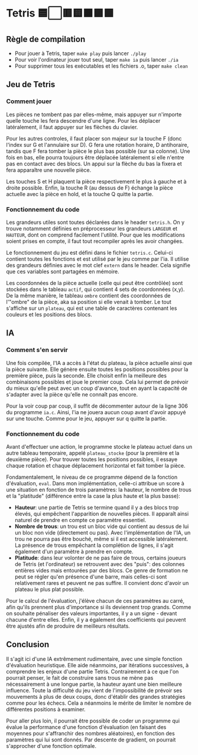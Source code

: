 # Tetris 🟦⬜🟥🟨🟧🟪🟩

## Règle de compilation

- Pour jouer à Tetris, taper `make play` puis lancer `./play`
- Pour voir l'ordinateur jouer tout seul, taper `make ia` puis lancer `./ia`
- Pour supprimer tous les exécutables et les fichiers .o, taper `make clean`

## Jeu de Tetris

### Comment jouer

Les pièces ne tombent pas par elles-même, mais appuyer sur n'importe quelle touche les fera descendre d'une ligne. Pour les déplacer latéralement, il faut appuyer sur les flèches du clavier.

Pour les autres controles, il faut placer son majeur sur la touche F (donc l'index sur G et l'annulaire sur D). G fera une rotation horaire, D antihoraire, tandis que F fera tomber la pièce le plus bas possible (sur sa colonne). Une fois en bas, elle pourra toujours être déplacée latéralement si elle n'entre pas en contact avec des blocs. Un appui sur la flèche du bas la fixera et fera apparaître une nouvelle pièce.

Les touches S et H plaquent la pièce respectivement le plus à gauche et à droite possible. Enfin, la touche R (au dessus de F) échange la pièce actuelle avec la pièce en hold, et la touche Q quitte la partie.

### Fonctionnement du code

Les grandeurs utiles sont toutes déclarées dans le header `tetris.h`. On y trouve notamment définies en préprocesseur les grandeurs `LARGEUR` et `HAUTEUR`, dont on comprend facilement l'utilité. Pour que les modifications soient prises en compte, il faut tout recompiler après les avoir changées.

Le fonctionnement du jeu est défini dans le fichier `tetris.c`. Celui-ci contient toutes les fonctions et est utilisé par le jeu comme par l'ia. Il utilise des grandeurs définies avec le mot clef `extern` dans le header. Cela signifie que ces variables sont partagées en mémoire.

Les coordonnées de la pièce actuelle (celle qui peut être contrôlée) sont stockées dans le tableau `actif`, qui contient 4 sets de coordonnées (x,y). De la même manière, le tableau `ombre` contient des coordonnées de l'"ombre" de la pièce, aka sa position si elle venait à tomber. Le tout s'affiche sur un `plateau`, qui est une table de caractères contenant les couleurs et les positions des blocs.

## IA

### Comment s'en servir

Une fois compilée, l'IA a accès à l'état du plateau, la pièce actuelle ainsi que la pièce suivante. Elle génère ensuite toutes les positions possibles pour la première pièce, puis la seconde. Elle choisit enfin la meilleure des combinaisons possibles et joue le premier coup. Cela lui permet de prévoir du mieux qu'elle peut avec un coup d'avance, tout en ayant la capacité de s'adapter avec la pièce qu'elle ne connaît pas encore.

Pour la voir coup par coup, il suffit de décommenter autour de la ligne 306 du programme `ia.c`. Ainsi, l'ia ne jouera aucun coup avant d'avoir appuyé sur une touche. Comme pour le jeu, appuyer sur q quitte la partie.

### Fonctionnement du code

Avant d'effectuer une action, le programme stocke le plateau actuel dans un autre tableau temporaire, appelé `plateau_stocke` (pour la première et la deuxième pièce). Pour trouver toutes les positions possibles, il essaye chaque rotation et chaque déplacement horizontal et fait tomber la pièce.

Fondamentalement, le niveau de ce programme dépend de la fonction d'évaluation, `eval`. Dans mon implémentation, celle-ci attribue un score à une situation en fonction de trois paramètres: la hauteur, le nombre de trous et la "platitude" (différence entre la case la plus haute et la plus basse):

- **Hauteur**: une partie de Tetris se termine quand il y a des blocs trop élevés, qui empêchent l'apparition de nouvelles pièces. Il apparaît ainsi naturel de prendre en compte ce paramètre essentiel.
- **Nombre de trous**: un trou est un bloc vide qui contient au dessus de lui un bloc non vide (directement ou pas). Avec l'implémentation de l'IA, un trou ne pourra pas être bouché, même si il est accessible latéralement. La présence de trous empêchant la complétion de lignes, il s'agit également d'un paramètre à prendre en compte.
- **Platitude**: dans leur volonter de ne pas faire de trous, certains joueurs de Tetris (et l'ordinateur) se retrouvent avec des "puis": des colonnes entières vides mais entourées par des blocs. Ce genre de formation ne peut se régler qu'en présence d'une barre, mais celles-ci sont relativement rares et peuvent ne pas suffire. Il convient donc d'avoir un plateau le plus plat possible.

Pour le calcul de l'évaluation, j'élève chacun de ces paramètres au carré, afin qu'ils prennent plus d'importance si ils deviennent trop grands. Comme on souhaite pénaliser des valeurs importantes, il y a un signe - devant chacune d'entre elles. Enfin, il y a également des coefficients qui peuvent être ajustés afin de produire de meilleurs résultats.

## Conclusion

Il s'agit ici d'une IA extrêmement rudimentaire, avec une simple fonction d'évaluation heuristique. Elle aide néanmoins, par itérations successives, à comprendre les enjeux d'une partie Tetris. Contrairement à ce que l'on pourrait penser, le fait de construire sans trous ne mène pas nécessairement à une longue partie, la hauteur ayant une bien meilleure influence. Toute la difficulté du jeu vient de l'impossibilité de prévoir ses mouvements à plus de deux coups, donc d'établir des grandes stratégies comme pour les échecs. Cela a néanmoins le mérite de limiter le nombre de différentes positions à examiner.

Pour aller plus loin, il pourrait être possible de coder un programme qui évalue la performance d'une fonction d'évaluation (en faisant des moyennes pour s'affranchir des nombres aléatoires), en fonction des paramètres qui lui sont donnés. Par descente de gradient, on pourrait s'approcher d'une fonction optimale.